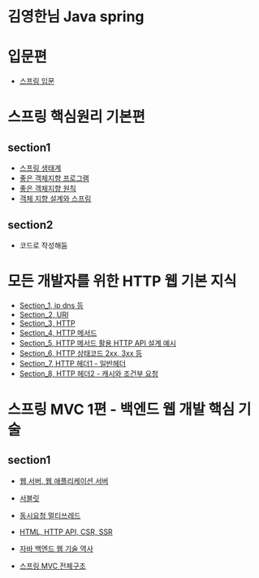 # 김영한님 Java spring

# 입문편
- [스프링 입문](https://github.com/Hoonyyyy/Inflearn_Spring_YH/blob/main/%EC%9E%90%EB%B0%94%EC%8A%A4%ED%94%84%EB%A7%81%EA%B3%B5%EB%B6%80/%EC%8A%A4%ED%94%84%EB%A7%81%EC%9E%85%EB%AC%B8.md#start)


# 스프링 핵심원리 기본편
## section1
- [스프링 생태계](https://github.com/Hoonyyyy/Inflearn_Spring_YH/blob/main/%EC%8A%A4%ED%94%84%EB%A7%81%20%ED%95%B5%EC%8B%AC%20%EC%9B%90%EB%A6%AC%20-%20%EA%B8%B0%EB%B3%B8%ED%8E%B8/%EC%8A%A4%ED%94%84%EB%A7%81%20%EC%83%9D%ED%83%9C%EA%B3%84.MD#%EC%8A%A4%ED%94%84%EB%A7%81-%EC%83%9D%ED%83%9C%EA%B2%8Cmd)
- [좋은 객체지향 프로그램](https://github.com/Hoonyyyy/Inflearn_Spring_YH/blob/main/%EC%8A%A4%ED%94%84%EB%A7%81%20%ED%95%B5%EC%8B%AC%20%EC%9B%90%EB%A6%AC%20-%20%EA%B8%B0%EB%B3%B8%ED%8E%B8/%EC%A2%8B%EC%9D%80%20%EA%B0%9D%EC%B2%B4%EC%A7%80%ED%96%A5%20%ED%94%84%EB%A1%9C%EA%B7%B8%EB%9E%A8.MD#%EC%A2%8B%EC%9D%80-%EA%B0%9D%EC%B2%B4%EC%A7%80%ED%96%A5-%ED%94%84%EB%A1%9C%EA%B7%B8%EB%9E%A8)
- [좋은 객체지향 원칙](https://github.com/Hoonyyyy/Inflearn_Spring_YH/blob/main/%EC%8A%A4%ED%94%84%EB%A7%81%20%ED%95%B5%EC%8B%AC%20%EC%9B%90%EB%A6%AC%20-%20%EA%B8%B0%EB%B3%B8%ED%8E%B8/%EC%A2%8B%EC%9D%80%20%EA%B0%9D%EC%B2%B4%EC%A7%80%ED%96%A5%EC%9D%98%20%EC%9B%90%EC%B9%99(SOLID).MD#%EC%A2%8B%EC%9D%80-%EA%B0%9D%EC%B2%B4%EC%A7%80%ED%96%A5%EC%9D%98-%EC%9B%90%EC%B9%99solid)
- [객체 지향 설계와 스프링](https://github.com/Hoonyyyy/Inflearn_Spring_YH/blob/main/%EC%8A%A4%ED%94%84%EB%A7%81%20%ED%95%B5%EC%8B%AC%20%EC%9B%90%EB%A6%AC%20-%20%EA%B8%B0%EB%B3%B8%ED%8E%B8/%EA%B0%9D%EC%B2%B4%20%EC%A7%80%ED%96%A5%20%EC%84%A4%EA%B3%84%EC%99%80%20%EC%8A%A4%ED%94%84%EB%A7%81.MD#%EA%B0%9D%EC%B2%B4-%EC%A7%80%ED%96%A5-%EC%84%A4%EA%B3%84%EC%99%80-%EC%8A%A4%ED%94%84%EB%A7%81)

## section2
- 코드로 작성해둠

# 모든 개발자를 위한 HTTP 웹 기본 지식
- [Section_1, ip dns 등](https://github.com/Hoonyyyy/Inflearn_Spring_YH/blob/main/%EB%AA%A8%EB%93%A0%20%EA%B0%9C%EB%B0%9C%EC%9E%90%EB%A5%BC%20%EC%9C%84%ED%95%9C%20HTTP%20%EC%9B%B9%20%EA%B8%B0%EB%B3%B8%20%EC%A7%80%EC%8B%9D/Section_1.MD#section_1)
- [Section_2, URI](https://github.com/Hoonyyyy/Inflearn_Spring_YH/blob/main/%EB%AA%A8%EB%93%A0%20%EA%B0%9C%EB%B0%9C%EC%9E%90%EB%A5%BC%20%EC%9C%84%ED%95%9C%20HTTP%20%EC%9B%B9%20%EA%B8%B0%EB%B3%B8%20%EC%A7%80%EC%8B%9D/Section_2.MD#section_2)
- [Section_3, HTTP](https://github.com/Hoonyyyy/Inflearn_Spring_YH/blob/main/%EB%AA%A8%EB%93%A0%20%EA%B0%9C%EB%B0%9C%EC%9E%90%EB%A5%BC%20%EC%9C%84%ED%95%9C%20HTTP%20%EC%9B%B9%20%EA%B8%B0%EB%B3%B8%20%EC%A7%80%EC%8B%9D/Section_3.MD#http-%EA%B8%B0%EB%B3%B8)
- [Section_4, HTTP 메서드](https://github.com/Hoonyyyy/Inflearn_Spring_YH/blob/main/%EB%AA%A8%EB%93%A0%20%EA%B0%9C%EB%B0%9C%EC%9E%90%EB%A5%BC%20%EC%9C%84%ED%95%9C%20HTTP%20%EC%9B%B9%20%EA%B8%B0%EB%B3%B8%20%EC%A7%80%EC%8B%9D/Section_4.MD#section_4)
- [Section_5, HTTP 메서드 활용 HTTP API 설계 예시](https://github.com/Hoonyyyy/Inflearn_Spring_YH/blob/main/%EB%AA%A8%EB%93%A0%20%EA%B0%9C%EB%B0%9C%EC%9E%90%EB%A5%BC%20%EC%9C%84%ED%95%9C%20HTTP%20%EC%9B%B9%20%EA%B8%B0%EB%B3%B8%20%EC%A7%80%EC%8B%9D/Section_5.MD#http-%EB%A9%94%EC%84%9C%EB%93%9C-%ED%99%9C%EC%9A%A9)
- [Section_6, HTTP 상태코드 2xx, 3xx 등](https://github.com/Hoonyyyy/Inflearn_Spring_YH/blob/main/%EB%AA%A8%EB%93%A0%20%EA%B0%9C%EB%B0%9C%EC%9E%90%EB%A5%BC%20%EC%9C%84%ED%95%9C%20HTTP%20%EC%9B%B9%20%EA%B8%B0%EB%B3%B8%20%EC%A7%80%EC%8B%9D/Section_6.MD#http-%EC%83%81%ED%83%9C%EC%BD%94%EB%93%9C)
- [Section_7, HTTP 헤더1 - 일반헤더](https://github.com/Hoonyyyy/Inflearn_Spring_YH/blob/main/%EB%AA%A8%EB%93%A0%20%EA%B0%9C%EB%B0%9C%EC%9E%90%EB%A5%BC%20%EC%9C%84%ED%95%9C%20HTTP%20%EC%9B%B9%20%EA%B8%B0%EB%B3%B8%20%EC%A7%80%EC%8B%9D/Section_7.MD#http-%ED%97%A4%EB%8D%941---%EC%9D%BC%EB%B0%98-%ED%97%A4%EB%8D%94)
- [Section_8, HTTP 헤더2 - 캐시와 조건부 요청](https://github.com/Hoonyyyy/Inflearn_Spring_YH/blob/main/%EB%AA%A8%EB%93%A0%20%EA%B0%9C%EB%B0%9C%EC%9E%90%EB%A5%BC%20%EC%9C%84%ED%95%9C%20HTTP%20%EC%9B%B9%20%EA%B8%B0%EB%B3%B8%20%EC%A7%80%EC%8B%9D/Section_8.MD#section_8)


# 스프링 MVC 1편 - 백엔드 웹 개발 핵심 기술
## section1
- [웹 서버, 웹 애플리케이션 서버](https://github.com/Hoonyyyy/Inflearn_Spring_YH/blob/main/%EC%8A%A4%ED%94%84%EB%A7%81%20MVC1%ED%8E%B8%20-%20%EB%B0%B1%EC%97%94%EB%93%9C%20%EC%9B%B9%20%EA%B0%9C%EB%B0%9C%20%ED%95%B5%EC%8B%AC%20%EA%B8%B0%EC%88%A0/%EC%9B%B9%20%EC%84%9C%EB%B2%84%2C%20%EC%9B%B9%20%EC%95%A0%ED%94%8C%EB%A6%AC%EC%BC%80%EC%9D%B4%EC%85%98%20%EC%84%9C%EB%B2%84.MD#%EC%9B%B9-%EC%84%9C%EB%B2%84-%EC%9B%B9-%EC%95%A0%ED%94%8C%EB%A6%AC%EC%BC%80%EC%9D%B4%EC%85%98-%EC%84%9C%EB%B2%84)
- [서블릿](https://github.com/Hoonyyyy/Inflearn_Spring_YH/blob/main/%EC%8A%A4%ED%94%84%EB%A7%81%20MVC1%ED%8E%B8%20-%20%EB%B0%B1%EC%97%94%EB%93%9C%20%EC%9B%B9%20%EA%B0%9C%EB%B0%9C%20%ED%95%B5%EC%8B%AC%20%EA%B8%B0%EC%88%A0/%EC%84%9C%EB%B8%94%EB%A6%BF.MD#%EC%84%9C%EB%B8%94%EB%A6%BF)
- [동시요청 멀티쓰레드](https://github.com/Hoonyyyy/Inflearn_Spring_YH/blob/main/%EC%8A%A4%ED%94%84%EB%A7%81%20MVC1%ED%8E%B8%20-%20%EB%B0%B1%EC%97%94%EB%93%9C%20%EC%9B%B9%20%EA%B0%9C%EB%B0%9C%20%ED%95%B5%EC%8B%AC%20%EA%B8%B0%EC%88%A0/%EB%8F%99%EC%8B%9C%20%EC%9A%94%EC%B2%AD%20-%20%EB%A9%80%ED%8B%B0%EC%93%B0%EB%A0%88%EB%93%9C.MD#%EB%8F%99%EC%8B%9C-%EC%9A%94%EC%B2%AD---%EB%A9%80%ED%8B%B0%EC%93%B0%EB%A0%88%EB%93%9C)
- [HTML, HTTP API, CSR, SSR](https://github.com/Hoonyyyy/Inflearn_Spring_YH/blob/main/%EC%8A%A4%ED%94%84%EB%A7%81%20MVC1%ED%8E%B8%20-%20%EB%B0%B1%EC%97%94%EB%93%9C%20%EC%9B%B9%20%EA%B0%9C%EB%B0%9C%20%ED%95%B5%EC%8B%AC%20%EA%B8%B0%EC%88%A0/HTML%2C%20HTP%20API%2C%20CSR%2C%20SSR.MD#html-htp-api-csr-ssr)
- [자바 백엔드 웹 기술 역사](https://github.com/Hoonyyyy/Inflearn_Spring_YH/blob/main/%EC%8A%A4%ED%94%84%EB%A7%81%20MVC1%ED%8E%B8%20-%20%EB%B0%B1%EC%97%94%EB%93%9C%20%EC%9B%B9%20%EA%B0%9C%EB%B0%9C%20%ED%95%B5%EC%8B%AC%20%EA%B8%B0%EC%88%A0/%EC%9E%90%EB%B0%94%20%EB%B0%B1%EC%97%94%EB%93%9C%20%EC%9B%B9%20%EA%B8%B0%EC%88%A0%20%EC%97%AD%EC%82%AC.MD#%EC%9E%90%EB%B0%94-%EB%B0%B1%EC%97%94%EB%93%9C-%EC%9B%B9-%EA%B8%B0%EC%88%A0-%EC%97%AD%EC%82%AC)

- [스프링 MVC 전체구조](https://github.com/Hoonyyyy/Inflearn_Spring_YH/blob/main/%EC%8A%A4%ED%94%84%EB%A7%81%20MVC1%ED%8E%B8%20-%20%EB%B0%B1%EC%97%94%EB%93%9C%20%EC%9B%B9%20%EA%B0%9C%EB%B0%9C%20%ED%95%B5%EC%8B%AC%20%EA%B8%B0%EC%88%A0/%EC%8A%A4%ED%94%84%EB%A7%81%20MVC%20%EC%A0%84%EC%B2%B4%EA%B5%AC%EC%A1%B0.MD#%EC%8A%A4%ED%94%84%EB%A7%81-mvc-%EC%A0%84%EC%B2%B4%EA%B5%AC%EC%A1%B0)











